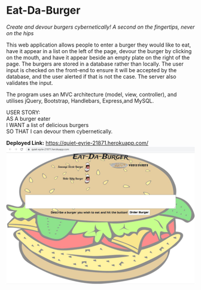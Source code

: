 # Eat-Da-Burger
*Create and devour burgers cybernetically! A second on the fingertips, never on the hips*

This web application allows people to enter a burger they would like to eat, have it appear in a list on the left of the page, devour the burger by clicking on the mouth, and have it appear beside an empty plate on the right of the page. The burgers are stored in a database rather than locally. The user input is checked on the front-end to ensure it will be accepted by the database, and the user alerted if that is not the case. The server also validates the input.

The program uses an MVC architecture (model, view, controller), and utilises jQuery, Bootstrap, Handlebars, Express,and MySQL. 

USER STORY:<br>
AS A burger eater<br>
I WANT a list of delicious burgers<br>
SO THAT I can devour them cybernetically.

**Deployed Link:** https://quiet-eyrie-21871.herokuapp.com/
![Burger Page](https://github.com/JEQP/burger/blob/master/readmepic.jpg)
